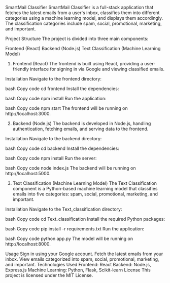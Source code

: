 SmartMail Classifier
SmartMail Classifier is a full-stack application that fetches the latest emails from a user's inbox, classifies them into different categories using a machine learning model, and displays them accordingly. The classification categories include spam, social, promotional, marketing, and important.

Project Structure
The project is divided into three main components:

Frontend (React)
Backend (Node.js)
Text Classification (Machine Learning Model)
1. Frontend (React)
The frontend is built using React, providing a user-friendly interface for signing in via Google and viewing classified emails.

Installation
Navigate to the frontend directory:

bash
Copy code
cd frontend
Install the dependencies:

bash
Copy code
npm install
Run the application:

bash
Copy code
npm start
The frontend will be running on http://localhost:3000.

2. Backend (Node.js)
The backend is developed in Node.js, handling authentication, fetching emails, and serving data to the frontend.

Installation
Navigate to the backend directory:

bash
Copy code
cd backend
Install the dependencies:

bash
Copy code
npm install
Run the server:

bash
Copy code
node index.js
The backend will be running on http://localhost:5000.

3. Text Classification (Machine Learning Model)
The Text Classification component is a Python-based machine learning model that classifies emails into five categories: spam, social, promotional, marketing, and important.

Installation
Navigate to the Text_classification directory:

bash
Copy code
cd Text_classification
Install the required Python packages:

bash
Copy code
pip install -r requirements.txt
Run the application:

bash
Copy code
python app.py
The model will be running on http://localhost:8000.

Usage
Sign in using your Google account.
Fetch the latest emails from your inbox.
View emails categorized into spam, social, promotional, marketing, and important.
Technologies Used
Frontend: React
Backend: Node.js, Express.js
Machine Learning: Python, Flask, Scikit-learn
License
This project is licensed under the MIT License.
